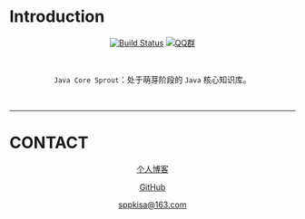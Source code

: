 # Introduction

<div align="center">  


[![Build Status](https://travis-ci.org/crossoverJie/JCSprout.svg?branch=master)](https://travis-ci.org/crossoverJie/JCSprout)
[![QQ群](https://img.shields.io/badge/QQ%E7%BE%A4-787381170-yellowgreen.svg)](https://jq.qq.com/?_wv=1027&k=5HPYvQk)

[qq0groupsvg]: https://img.shields.io/badge/QQ%E7%BE%A4-787381170-yellowgreen.svg
[qq0group]: https://jq.qq.com/?_wv=1027&k=5HPYvQk


<br>


`Java Core Sprout`：处于萌芽阶段的 `Java` 核心知识库。

<br/>

</div>


----------


# CONTACT

<div align="center">

[个人博客](https://www.cnblogs.com/pp2018)

[GitHub](https://github.com/sppkisa "github")

[sppkisa@163.com](mailto:sppkisa@163.com)


</div>




